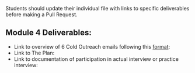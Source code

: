 Students should update their individual file with links to specific deliverables before making a Pull Request.

## Module 4 Deliverables:

* Link to overview of 6 Cold Outreach emails following this [format](https://github.com/turingschool/professional_skills/blob/master/module_four/outreach_deliverable_guidelines.md):
* Link to The Plan:
* Link to documentation of participation in actual interview or practice interview:
